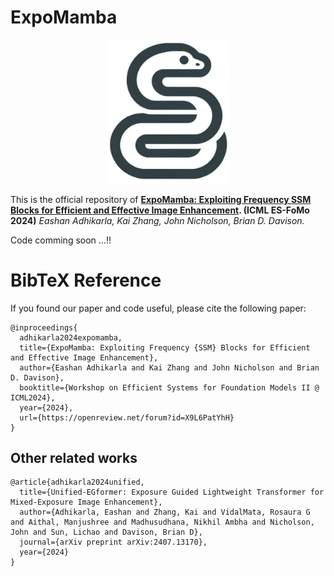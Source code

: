 # ExpoMamba

<p align="center">
    <img src="assets/expomamba-logo.png" width="200">
</p>

This is the official repository of **[ExpoMamba: Exploiting Frequency SSM Blocks for Efficient and Effective Image Enhancement](https://openreview.net/forum?id=X9L6PatYhH). (ICML ES-FoMo 2024)**
*Eashan Adhikarla, Kai Zhang, John Nicholson, Brian D. Davison.*

Code comming soon ...!!

# BibTeX Reference
If you found our paper and code useful, please cite the following paper:
```
@inproceedings{
  adhikarla2024expomamba,
  title={ExpoMamba: Exploiting Frequency {SSM} Blocks for Efficient and Effective Image Enhancement},
  author={Eashan Adhikarla and Kai Zhang and John Nicholson and Brian D. Davison},
  booktitle={Workshop on Efficient Systems for Foundation Models II @ ICML2024},
  year={2024},
  url={https://openreview.net/forum?id=X9L6PatYhH}
}
```
## Other related works
```
@article{adhikarla2024unified,
  title={Unified-EGformer: Exposure Guided Lightweight Transformer for Mixed-Exposure Image Enhancement},
  author={Adhikarla, Eashan and Zhang, Kai and VidalMata, Rosaura G and Aithal, Manjushree and Madhusudhana, Nikhil Ambha and Nicholson, John and Sun, Lichao and Davison, Brian D},
  journal={arXiv preprint arXiv:2407.13170},
  year={2024}
}
```
